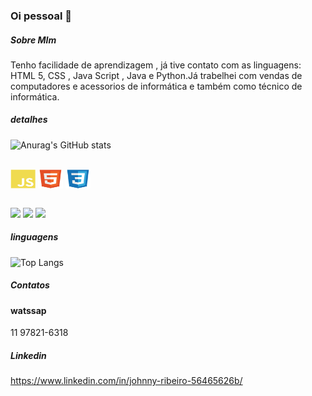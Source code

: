 ### Oi pessoal 👋

##### Sobre MIm
Tenho facilidade de aprendizagem , já tive contato com as linguagens: HTML 5, CSS , Java Script , Java e Python.Já trabelhei com vendas de computadores e acessorios de informática  e também como técnico de informática.

##### detalhes 
![Anurag's GitHub stats](https://github-readme-stats.vercel.app/api?username=johnnyribeiro34&show_icons=true&theme=merko)


    
<div style="display: inline_block"><br>
  <img align="center" alt="Js" height="30" width="40" src="https://raw.githubusercontent.com/devicons/devicon/master/icons/javascript/javascript-plain.svg">
  <img align="center" alt="HTML" height="30" width="40" src="https://raw.githubusercontent.com/devicons/devicon/master/icons/html5/html5-original.svg">
  <img align="center" alt="CSS" height="30" width="40" src="https://raw.githubusercontent.com/devicons/devicon/master/icons/css3/css3-original.svg">
</div>
 
<br>
 

 <a href="https://discord.gg/5DVhGKVf4h" target="_blank"><img src="https://img.shields.io/badge/Discord-7289DA?style=for-the-badge&logo=discord&logoColor=white" target="_blank"></a> 
  <a href = "mailto:gemeos@devemdobro.com"><img src="https://img.shields.io/badge/-Gmail-%23333?style=for-the-badge&logo=gmail&logoColor=white" target="_blank"></a>
  <a href="https://www.linkedin.com/in/ricardohdias" target="_blank"><img src="https://img.shields.io/badge/-LinkedIn-%230077B5?style=for-the-badge&logo=linkedin&logoColor=white" target="_blank"></a>
</div>

##### linguagens
![Top Langs](https://github-readme-stats.vercel.app/api/top-langs/?username=johnnyribeirobezerra&exclude_repo=Projeto-tik-tok-readme-stats,anuraghazra.github.io)

##### Contatos
#### watssap
11 97821-6318
##### Linkedin
 https://www.linkedin.com/in/johnny-ribeiro-56465626b/
